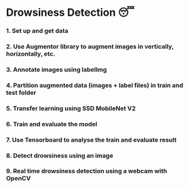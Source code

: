 # Drowsiness Detection 😴

### 1. Set up and get data 
### 2. Use Augmentor library to augment images in vertically, horizontally, etc. 
### 3. Annotate images using labelImg 
### 4. Partition augmented data (images + label files) in train and test folder 
### 5. Transfer learning using SSD MobileNet V2 
### 6. Train and evaluate the model
### 7. Use Tensorboard to analyse the train and evaluate result 
### 8. Detect drowsiness using an image 
### 9. Real time drowsiness detection using a webcam with OpenCV 
